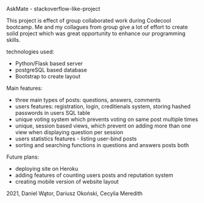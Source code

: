 AskMate - stackoverflow-like-project

This project is effect of group collaborated work during Codecool bootcamp.
Me and my collagues from group give a lot of effort to create solid project which was great opportunity to enhance our
programming skills.

technologies used:
- Python/Flask based server
- postgreSQL based database
- Bootstrap to create layout


Main features:
- three main types of posts: questions, answers, comments
- users features: registration, login, creditienals system, storing hashed passwords in users SQL table
- unique voting system which prevents voting on same post multiple times
- unique, session based views, which prevent on adding more than one view when displaying question per session
- users statistics features - listing user-bind posts
- sorting and searching functions in questions and answers posts both

Future plans:
- deploying site on Heroku
- adding features of counting users posts and reputation system
- creating mobile version of website layout


2021, Daniel Wątor, Dariusz Okoński, Cecylia Meredith